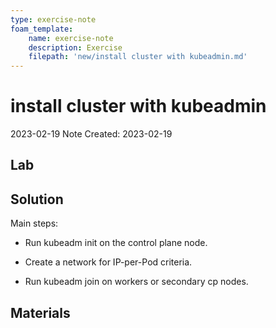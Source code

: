 ```yaml
---
type: exercise-note
foam_template:
    name: exercise-note
    description: Exercise
    filepath: 'new/install cluster with kubeadmin.md'
---
```

# install cluster with kubeadmin
2023-02-19
Note Created: 2023-02-19

## Lab 

## Solution

Main steps:

-   Run kubeadm init on the control plane node.

-   Create a network for IP-per-Pod criteria.

-   Run kubeadm join on workers or secondary cp nodes.

## Materials